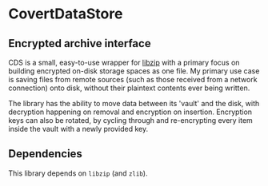 # CovertDataStore
## Encrypted archive interface

CDS is a small, easy-to-use wrapper for [libzip](https://github.com/nih-at/libzip) with a primary focus on building encrypted on-disk storage spaces as one file.
My primary use case is saving files from remote sources (such as those received from a network connection) onto disk, without their plaintext contents ever being written.

The library has the ability to move data between its 'vault' and the disk, with decryption happening on removal and encryption on insertion.
Encryption keys can also be rotated, by cycling through and re-encrypting every item inside the vault with a newly provided key.

## Dependencies

This library depends on `libzip` (and `zlib`).